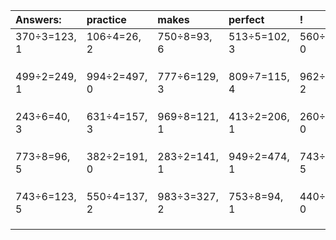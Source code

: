 | Answers: | practice | makes | perfect | ! |
| :--- | :--- | :--- | :--- | :--- |
| 370÷3=123, 1 | 106÷4=26, 2 | 750÷8=93, 6 | 513÷5=102, 3 | 560÷8=70, 0 | 
|   |   |   |   |   | 
|   |   |   |   |   | 
|   |   |   |   |   | 
| 499÷2=249, 1 | 994÷2=497, 0 | 777÷6=129, 3 | 809÷7=115, 4 | 962÷6=160, 2 | 
|   |   |   |   |   | 
|   |   |   |   |   | 
|   |   |   |   |   | 
| 243÷6=40, 3 | 631÷4=157, 3 | 969÷8=121, 1 | 413÷2=206, 1 | 260÷4=65, 0 | 
|   |   |   |   |   | 
|   |   |   |   |   | 
|   |   |   |   |   | 
| 773÷8=96, 5 | 382÷2=191, 0 | 283÷2=141, 1 | 949÷2=474, 1 | 743÷9=82, 5 | 
|   |   |   |   |   | 
|   |   |   |   |   | 
|   |   |   |   |   | 
| 743÷6=123, 5 | 550÷4=137, 2 | 983÷3=327, 2 | 753÷8=94, 1 | 440÷8=55, 0 | 
|   |   |   |   |   | 
|   |   |   |   |   | 
|   |   |   |   |   | 
